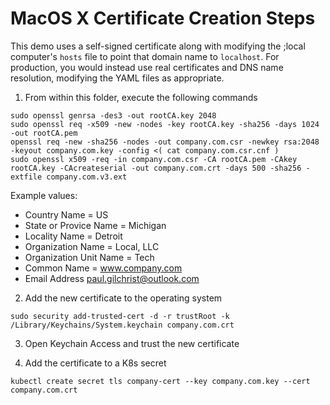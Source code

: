 # MacOS X Certificate Creation Steps

This demo uses a self-signed certificate along with modifying the ;local computer's `hosts` file to point that domain name to `localhost`.  For production, you would instead use real certificates and DNS name resolution, modifying the YAML files as appropriate. 

1) From within this folder, execute the following commands

```
sudo openssl genrsa -des3 -out rootCA.key 2048
sudo openssl req -x509 -new -nodes -key rootCA.key -sha256 -days 1024 -out rootCA.pem
openssl req -new -sha256 -nodes -out company.com.csr -newkey rsa:2048 -keyout company.com.key -config <( cat company.com.csr.cnf )
sudo openssl x509 -req -in company.com.csr -CA rootCA.pem -CAkey rootCA.key -CAcreateserial -out company.com.crt -days 500 -sha256 -extfile company.com.v3.ext
```
Example values:
* Country Name = US
* State or Provice Name = Michigan
* Locality Name = Detroit
* Organization Name = Local, LLC
* Organization Unit Name = Tech
* Common Name = www.company.com
* Email Address paul.gilchrist@outlook.com

2) Add the new certificate to the operating system

```
sudo security add-trusted-cert -d -r trustRoot -k /Library/Keychains/System.keychain company.com.crt
```

3) Open Keychain Access and trust the new certificate

4) Add the certificate to a K8s secret

```
kubectl create secret tls company-cert --key company.com.key --cert company.com.crt
```